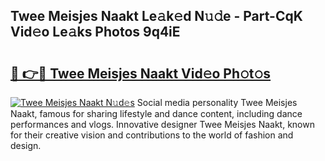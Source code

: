 ## Twee Meisjes Naakt Le𝚊k𝚎d N𝚞𝚍e - Part-CqK Vid𝚎o Le𝚊ks Photos 9q4iE

# <h2><a href="http://fb7cy6.evod.top/?m=Twee+Meisjes+Naakt">🔗 👉🔴 Twee Meisjes Naakt Vid𝚎o Ph𝚘t𝚘s</a></h2>

[![Twee Meisjes Naakt N𝚞d𝚎s](https://i.imgur.com/8V9OHl7.gif)](http://fb7cy6.evod.top/?m=Twee+Meisjes+Naakt)
Social media personality Twee Meisjes Naakt, famous for sharing lifestyle and dance content, including dance performances and vlogs. Innovative designer Twee Meisjes Naakt, known for their creative vision and contributions to the world of fashion and design. 
